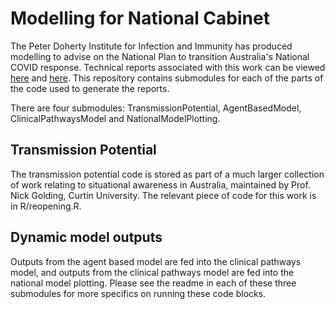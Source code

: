 # Modelling for National Cabinet
The Peter Doherty Institute for Infection and Immunity has produced modelling to advise on the National Plan to transition Australia's National COVID response. Technical reports associated with this work can be viewed [here](https://www.doherty.edu.au/news-events/news/doherty-institute-modelling-report-for-national-cabinet) and [here](https://www.doherty.edu.au/news-events/news/doherty-institute-modelling-report-for-national-cabinet-sep-18). This repository contains submodules for each of the parts of the code used to generate the reports.

There are four submodules: TransmissionPotential, AgentBasedModel, ClinicalPathwaysModel and NationalModelPlotting.

## Transmission Potential
The transmission potential code is stored as part of a much larger collection of work relating to situational awareness in Australia, maintained by Prof. Nick Golding, Curtin University. The relevant piece of code for this work is in R/reopening.R.

## Dynamic model outputs
Outputs from the agent based model are fed into the clinical pathways model, and outputs from the clinical pathways model are fed into the national model plotting. Please see the readme in each of these three submodules for more specifics on running these code blocks.
